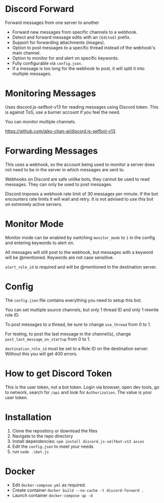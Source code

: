 # Discord Forward
Forward messages from one server to another

- Forward new messages from specific channels to a webhook.
- Detect and forward message edits with an `[Edited]` prefix.
- Support for forwarding attachments (images).
- Option to post messages to a specific thread instead of the webhook's main channel.
- Option to monitor for and alert on specific keywords.
- Fully configurable via `config.json`.
- If a message is too long for the webhook to post, it will split it into multiple messages.

# Monitoring Messages
Uses discord.js-selfbot-v13 for reading messages using Discord token. This is against ToS, use a burner account if you feel the need.

You can monitor multiple channels.

https://github.com/aiko-chan-ai/discord.js-selfbot-v13

# Forwarding Messages
This uses a webhook, so the account being used to monitor a server does not need to be in the server in which messages are sent to.

Webhooks on Discord are safe unlike bots, they cannot be used to read messages. They can only be used to post messages.

Discord imposes a webhook rate limit of 30 messages per minute. If the bot encounters rate limits it will wait and retry. It is not advised to use this bot on extremely active servers.

# Monitor Mode
Monitor mode can be enabled by switching `monitor_mode` to `1` in the config and entering keywords to alert on.

All messages will still post to the webhook, but messages with a keyword will be @mentioned. Keywords are not case sensitive.

`alert_role_id` is required and will be @mentioned in the destination server.

# Config
The `config.json` file contains everything you need to setup this bot.

You can set multiple source channels, but only 1 thread ID and only 1 rewrite role ID.

To post messages to a thread, be sure to change `use_thread` from 0 to 1.

For testing, to post the last message in the channel(s), change `post_last_message_on_startup` from 0 to 1.

`destination_role_id` must be set to a Role ID on the destination server. Without this you will get 400 errors.

# How to get Discord Token
This is the user token, not a bot token.
Login via browser, open dev tools, go to network, search for `/api` and look for `Authorization`. The value is your user token.

# Installation
1. Clone the repository or download the files
2. Navigate to the repo directory
3. Install dependencies: `npm install discord.js-selfbot-v13 axios`
4. Edit the `config.json` to meet your needs
5. run `node .\bot.js`

# Docker
- Edit `docker-compose.yml` as required.
- Create container `docker build --no-cache -t discord-forward .`
- Launch container `docker-compose up -d`